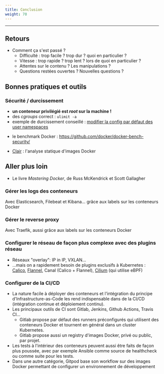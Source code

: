 ```yaml
---
title: Conclusion
weight: 70
---
```


<!-- # Docker en production -->

---

## Retours

- Comment ça s'est passé ?
  - Difficulté : trop facile ? trop dur ? quoi en particulier ?
  - Vitesse : trop rapide ? trop lent ? lors de quoi en particulier ?
  - Attentes sur le contenu ? Les manipulations ?
  - Questions restées ouvertes ? Nouvelles questions ?

## Bonnes pratiques et outils

### Sécurité / durcissement

- **un conteneur privilégié est _root_ sur la machine !**
- des _cgroups_ correct : `ulimit -a`
- exemple de durcissement conseillé : [modifier la config par défaut des user namespaces](https://medium.com/@mccode/processes-in-containers-should-not-run-as-root-2feae3f0df3b)

<!-- Exemple de renforcement :
```bash
vim /etc/docker/daemon.json
adduser docker-userns -s /bin/false
service docker restart
cat /etc/subuid
cat /etc/passwd
docker run -d -it alpine sh
docker ps
htop
``` -->

- le benchmark Docker : <https://github.com/docker/docker-bench-security/>

- [Clair](https://github.com/quay/clair) : l'analyse statique d'images Docker

## Aller plus loin

- Le livre _Mastering Docker_, de Russ McKendrick et Scott Gallagher

### Gérer les logs des conteneurs

Avec Elasticsearch, Filebeat et Kibana… grâce aux labels sur les conteneurs Docker

### Gérer le reverse proxy

Avec Traefik, aussi grâce aux labels sur les conteneurs Docker

### Configurer le réseau de façon plus complexe avec des plugins réseau

- Réseaux "overlay": IP in IP, VXLAN…
- …mais on a rapidement besoin de plugins exclusifs à Kubernetes : [Calico](https://github.com/projectcalico/calico), [Flannel](https://github.com/coreos/flannel/), Canal (Calico + Flannel), [Cilium](https://github.com/cilium/cilium) (qui utilise eBPF)

### Configurer de la CI/CD

- La nature facile à déployer des conteneurs et l'intégration du principe d'Infrastructure-as-Code les rend indispensable dans de la CI/CD (intégration continue et déploiement continu).
- Les principaux outils de CI sont Gitlab, Jenkins, Github Actions, Travis CI…
  - Gitlab propose par défaut des runners préconfigurés qui utilisent des conteneurs Docker et tournent en général dans un cluster Kubernetes.
  - Gitlab propose aussi un registry d'images Docker, privé ou public, par projet.
- Les tests à l'intérieur des conteneurs peuvent aussi être faits de façon plus poussée, avec par exemple Ansible comme source de healthcheck ou comme suite pour les tests.
- Dans une autre catégorie, Gitpod base son workflow sur des images Docker permettant de configurer un environnement de développement

<!--

# Monitorer des conteneurs

Avec Portainer

--- -->

<!--
# Tests sur des conteneurs

Ansible comme source de healthcheck

--- -->

<!-- # Exemples de cas pratiques :

Présentation d'un workflow Docker, du développement à la production -->
